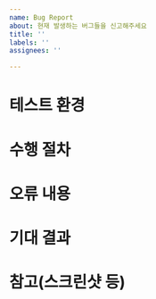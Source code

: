```yaml
---
name: Bug Report
about: 현재 발생하는 버그들을 신고해주세요
title: ''
labels: ''
assignees: ''

---
```


# 테스트 환경

# 수행 절차

# 오류 내용

# 기대 결과

# 참고(스크린샷 등)
